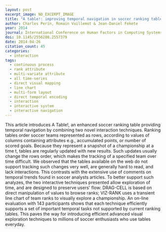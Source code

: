 ```yaml
---
layout: post
excerpt_image: NO_EXCERPT_IMAGE
title: "A table!: improving temporal navigation in soccer ranking tables"
author: Charles Perin, Romain Vuillemot & Jean-Daniel Fekete
year: 2014
journal: International Conference on Human Factors in Computing Systems
doi: 10.1145/2556288.2557379
date: 2014-04-26
citation_count: 45
categories:
  - interaction
tags:
  - continuous process
  - rank attribute
  - multi-variate attribute
  - all time-series
  - direct visual mapping
  - line chart
  - multi-form layout
  - direct temporal encoding
  - interaction
  - interactive system
  - interactive navigation
---
```

This article introduces A Table!, an enhanced soccer ranking table providing temporal navigation by combining two novel interaction techniques. Ranking tables order soccer teams represented as rows, according to values of columns containing attributes e.g., accumulated points, or number of scored goals. Because they represent a snapshot of a championship at a time t, tables are regularly updated with new results. Such updates usually change the rows order, which makes the tracking of a specified team over time difficult. We observed that the tables available on the web do not support tracking such changes very well, are generally hard to read, and lack interactions. This contrasts with the extensive use of comments on temporal trends found in soccer analysts articles. To better support such analyzes, the two interactive techniques presented allow exploration of time, and are designed to preserve users' flow: DRAG-CELL is based on direct manipulation of values to browse ranks; VIZ-RANK uses a transient line chart of team ranks to visually explore a championship. An on-line evaluation with 143 participants shows that each technique efficiently supports a set of important temporal tasks not supported by current ranking tables. This paves the way for introducing efficient advanced visual exploration techniques to millions of soccer enthusiasts who use tables everyday.
